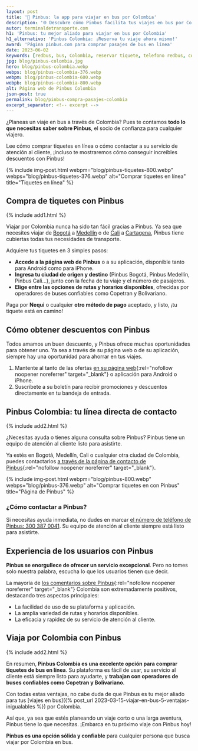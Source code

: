 ```yaml
---
layout: post
title: '🚌 Pinbus: la app para viajar en bus por Colombia'
description: '🌐 Descubre cómo Pinbus facilita tus viajes en bus por Colombia. ¡Aprende a comprar tiquetes, contactar al servicio al cliente y obtener descuentos! 💰'
autor: terminaldetransporte.com
h1: 'Pinbus: tu mejor aliado para viajar en bus por Colombia'
h1_alternativo: 'Pinbus Colombia: ¡Reserva tu viaje ahora mismo!'
award: 'Página pinbus.com para comprar pasajes de bus en línea'
date: 2023-06-02
keywords: [redbus, bus, Colombia, reservar tiquete, telefono redbus, comprar pasaje redbus]
jpg: blog/pinbus-colombia.jpg
hero: blog/pinbus-colombia.webp
webps: blog/pinbus-colombia-376.webp
webpm: blog/pinbus-colombia-600.webp
webpb: blog/pinbus-colombia-800.webp
alt: Página web de Pinbus Colombia
json-post: true
permalink: blog/pinbus-compra-pasajes-colombia
excerpt_separator: <!-- excerpt -->
---
```

¿Planeas un viaje en bus a través de Colombia? Pues te contamos **todo lo que necesitas saber sobre Pinbus**, el socio de confianza para cualquier viajero.
<!-- excerpt -->

Lee cómo comprar tiquetes en línea o cómo contactar a su servicio de atención al cliente, ¡incluso te mostraremos cómo conseguir increíbles descuentos con Pinbus!

{% include img-post.html webpm="blog/pinbus-tiquetes-800.webp" webps="blog/pinbus-tiquetes-376.webp" alt="Comprar tiquetes en línea" title="Tiquetes en línea" %}

## Compra de tiquetes con Pinbus

{% include add1.html %}

Viajar por Colombia nunca ha sido tan fácil gracias a Pinbus. Ya sea que necesites viajar de [Bogotá]({{site.baseurl}}/terminal-de-bogota) a [Medellín]({{site.baseurl}}/terminal-de-medellin) o de [Cali]({{site.baseurl}}/terminal-de-cali) a [Cartagena]({{site.baseurl}}/terminal-de-cartagena), Pinbus tiene cubiertas todas tus necesidades de transporte.

Adquiere tus tiquetes en 3 simples pasos:

* **Accede a la página web de Pinbus** o a su aplicación, disponible tanto para Android como para iPhone.
* **Ingresa tu ciudad de origen y destino** (Pinbus Bogotá, Pinbus Medellín, Pinbus Cali...), junto con la fecha de tu viaje y el número de pasajeros.
* **Elige entre las opciones de rutas y horarios disponibles**, ofrecidas por operadores de buses confiables como Copetran y Bolivariano.

Paga por **Nequi** o cualquier **otro método de pago** aceptado, y listo, ¡tu tiquete está en camino!

## Cómo obtener descuentos con Pinbus

Todos amamos un buen descuento, y Pinbus ofrece muchas oportunidades para obtener uno. Ya sea a través de su página web o de su aplicación, siempre hay una oportunidad para ahorrar en tus viajes.

1. Mantente al tanto de las ofertas [en su página web](https://pinbus.com/){:rel="nofollow noopener noreferrer" target="_blank"} o aplicación para Android o iPhone.
2. Suscríbete a su boletín para recibir promociones y descuentos directamente en tu bandeja de entrada.

## Pinbus Colombia: tu línea directa de contacto

{% include add2.html %}

¿Necesitas ayuda o tienes alguna consulta sobre Pinbus? Pinbus tiene un equipo de atención al cliente listo para asistirte.

Ya estés en Bogotá, Medellín, Cali o cualquier otra ciudad de Colombia, puedes contactarlos [a través de la página de contacto de Pinbus](https://pinbus.com/contacto?originPath=home){:rel="nofollow noopener noreferrer" target="_blank"}.

{% include img-post.html webpm="blog/pinbus-800.webp" webps="blog/pinbus-376.webp" alt="Comprar tiquetes en con Pinbus" title="Página de Pinbus" %}

### ¿Cómo contactar a Pinbus?

Si necesitas ayuda inmediata, no dudes en marcar [el número de teléfono de Pinbus: 300 387 0041](tel:573003870041). Su equipo de atención al cliente siempre está listo para asistirte.

## Experiencia de los usuarios con Pinbus

**Pinbus se enorgullece de ofrecer un servicio excepcional**. Pero no tomes solo nuestra palabra, escucha lo que los usuarios tienen que decir.

La mayoría de [los comentarios sobre Pinbus](https://play.google.com/store/apps/details?id=com.pinbus.app&hl=es_CO&gl=US){:rel="nofollow noopener noreferrer" target="_blank"} Colombia son extremadamente positivos, destacando tres aspectos principales:

* La facilidad de uso de su plataforma y aplicación.
* La amplia variedad de rutas y horarios disponibles.
* La eficacia y rapidez de su servicio de atención al cliente.

## Viaja por Colombia con Pinbus

{% include add2.html %}

En resumen, **Pinbus Colombia es una excelente opción para comprar tiquetes de bus en línea**. Su plataforma es fácil de usar, su servicio al cliente está siempre listo para ayudarte, y **trabajan con operadores de buses confiables como Copetran y Bolivariano**.

Con todas estas ventajas, no cabe duda de que Pinbus es tu mejor aliado para tus [viajes en bus]({% post_url 2023-03-15-viajar-en-bus-5-ventajas-inigualables %}) por Colombia.

Así que, ya sea que estés planeando un viaje corto o una larga aventura, Pinbus tiene lo que necesitas. ¡Embarca en tu próximo viaje con Pinbus hoy!

**Pinbus es una opción sólida y confiable** para cualquier persona que busca viajar por Colombia en bus.
